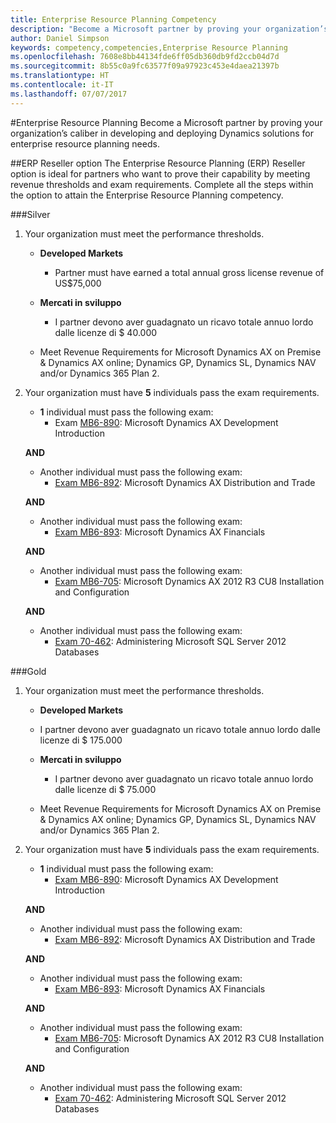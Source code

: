 ```yaml
---
title: Enterprise Resource Planning Competency
description: "Become a Microsoft partner by proving your organization’s caliber in developing and deploying Dynamics solutions for enterprise resource planning needs."
author: Daniel Simpson
keywords: competency,competencies,Enterprise Resource Planning
ms.openlocfilehash: 7608e8bb44134fde6ff05db360db9fd2ccb04d7d
ms.sourcegitcommit: 8b55c0a9fc63577f09a97923c453e4daea21397b
ms.translationtype: HT
ms.contentlocale: it-IT
ms.lasthandoff: 07/07/2017
---
```

#<a name="enterprise-resource-planning"></a>Enterprise Resource Planning 
Become a Microsoft partner by proving your organization’s caliber in developing and deploying Dynamics solutions for enterprise resource planning needs.

##<a name="erp-reseller-option"></a>ERP Reseller option
The Enterprise Resource Planning (ERP) Reseller option is ideal for partners who want to prove their capability by meeting revenue thresholds and exam requirements. Complete all the steps within the option to attain the Enterprise Resource Planning competency.

###<a name="silver"></a>Silver

1. Your organization must meet the performance thresholds.

    - **Developed Markets**
        - Partner must have earned a total annual gross license revenue of US$75,000
       
    - **Mercati in sviluppo**
        - I partner devono aver guadagnato un ricavo totale annuo lordo dalle licenze di $ 40.000
 
    - Meet Revenue Requirements for Microsoft Dynamics AX on Premise & Dynamics AX online; Dynamics GP, Dynamics SL, Dynamics NAV and/or Dynamics 365 Plan 2.  

2. Your organization must have **5** individuals pass the exam requirements.

    - **1** individual must pass the following exam:
        - Exam [MB6-890](https://www.microsoft.com/en-us/learning/exam-mb6-890.aspx): Microsoft Dynamics AX Development Introduction

    **AND**

    - Another individual must pass the following exam:
        - [Exam MB6-892](https://www.microsoft.com/en-us/learning/exam-mb6-892.aspx): Microsoft Dynamics AX Distribution and Trade

    **AND**

    - Another individual must pass the following exam:
        - [Exam MB6-893](https://www.microsoft.com/en-us/learning/exam-mb6-893.aspx): Microsoft Dynamics AX Financials

    **AND**

    - Another individual must pass the following exam:
        - [Exam MB6-705](https://www.microsoft.com/en-us/learning/exam-mb6-705.aspx): Microsoft Dynamics AX 2012 R3 CU8 Installation and Configuration

    **AND**

    - Another individual must pass the following exam:
        - [Exam 70-462](https://www.microsoft.com/en-us/learning/exam-70-462.aspx): Administering Microsoft SQL Server 2012 Databases

###<a name="gold"></a>Gold

1. Your organization must meet the performance thresholds.

    - **Developed Markets**
    -   I partner devono aver guadagnato un ricavo totale annuo lordo dalle licenze di $ 175.000
  
    - **Mercati in sviluppo**
        - I partner devono aver guadagnato un ricavo totale annuo lordo dalle licenze di $ 75.000 

    - Meet Revenue Requirements for Microsoft Dynamics AX on Premise & Dynamics AX online; Dynamics GP, Dynamics SL, Dynamics NAV and/or Dynamics 365 Plan 2.  

2. Your organization must have **5** individuals pass the exam requirements.

    - **1** individual must pass the following exam:
        - [Exam MB6-890](https://www.microsoft.com/en-us/learning/exam-mb6-890.aspx): Microsoft Dynamics AX Development Introduction

    **AND**

    - Another individual must pass the following exam:
        - [Exam MB6-892](https://www.microsoft.com/en-us/learning/exam-mb6-892.aspx): Microsoft Dynamics AX Distribution and Trade

    **AND**

    - Another individual must pass the following exam:
        - [Exam MB6-893](https://www.microsoft.com/en-us/learning/exam-mb6-893.aspx): Microsoft Dynamics AX Financials

    **AND**

    - Another individual must pass the following exam:
        - [Exam MB6-705](https://www.microsoft.com/en-us/learning/exam-mb6-705.aspx): Microsoft Dynamics AX 2012 R3 CU8 Installation and Configuration

    **AND**

    - Another individual must pass the following exam:
        - [Exam 70-462](https://www.microsoft.com/en-us/learning/exam-70-462.aspx): Administering Microsoft SQL Server 2012 Databases



